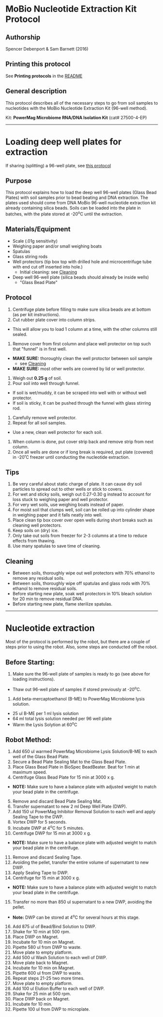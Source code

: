 MoBio Nucleotide Extraction Kit Protocol
========================================

## Authorship

Spencer Debenport & Sam Barnett (2016)


## Printing this protocol

See **Printing protocols** in the [README](../README.md#printing-protocols-conversion-of-protocols-to-pdf)


## General description

This protocol describes all of the necessary steps to go from soil samples to
nucleotides with the MoBio Nucleotide Extraction Kit (96-well method). 

Kit: **PowerMag Microbiome RNA/DNA Isolation Kit** (cat# 27500-4-EP)


***

# Loading deep well plates for extraction

If sharing (splitting) a 96-well plate, see [this protocol](./shared_DNA_extraction_plate_protocol.md)

## Purpose

This protocol explains how to load the deep well 96-well plates (Glass Bead Plates) with
soil samples prior to bead beating and DNA extraction. The plates used should come from
DNA MoBio 96-well nucleotide extraction kit already containing silica beads. 
Soils can be loaded into the plate in batches, with the plate stored at -20<sup>o</sup>C
until the extraction.


## Materials/Equipment

* Scale (.01g sensitivity)
* Weighing paper and/or small weighing boats
* Spatulas
* Glass stiring rods
* Well protectors (tip box top with drilled hole and microcentrifuge tube with end cut off
  inserted into hole.)
  * Initial cleaning: see [Cleaning](./MoBio_96-well_kit_protocol.md##Cleaning)
* Deep well 96-well plate (silica beads should already be inside wells)
  * "Glass Bead Plate"


## Protocol

1. Centrifuge plate before filling to make sure silica beads are at bottom (as per kit
   instructions).
1. Cut rubber plate cover into column strips.
  * This will allow you to load 1 column at a time, with the other columns still sealed.
1. Remove cover from first column and place well protector on top such that "funnel" is in
   first well.
  * **MAKE SURE:** thoroughly clean the well protoctor between soil sample
    * see [Cleaning](./MoBio_96-well_kit_protocol.md##Cleaning)
  * **MAKE SURE:** most other wells are covered by lid or well protector.
1. Weigh out **0.25 g** of soil.
1. Pour soil into well through funnel.
  * If soil is wet/muddy, it can be scraped into well with or without well protector.
  * If soil is sticky, it can be pushed through the funnel with glass stirring rod.
1. Carefully remove well protector.
1. Repeat for all soil samples.
  * Use a new, clean well protector for each soil.
1. When column is done, put cover strip back and remove strip from next column.
1. Once all wells are done or if long break is required, put plate (covered) in -20˚C
   freezer until conducting the nucleotide extraction.


## Tips
1. Be very careful about static charge of plate.  It can cause dry soil particles to
   spread out to other wells or stick to covers.
1. For wet and sticky soils, weigh out 0.27-0.30 g instead to account for loss stuck to
   weighing paper and well protector.
1. For very wet soils, use weighing boats instead of paper.
1. For moist soil that clumps well, soil can be rolled up into cylinder shape in weighing
   paper and it falls neatly into well.
1. Place clean tip box cover over open wells during short breaks such as cleaning well
   protectors.
1. Keep soils on (dry) ice.
1. Only take out soils from freezer for 2-3 columns at a time to reduce effects from
   thawing.
1. Use many spatulas to save time of cleaning.


## Cleaning
* Between soils, thoroughly wipe out well protectors with 70% ethanol to remove any
  residual soils.
* Between soils, thoroughly wipe off spatulas and glass rods with 70% ethanol to remove
  residual soils.
* Before starting new plate, soak well protectors in 10% bleach solution for 20 min to
  remove residual DNA.
* Before starting new plate, flame sterilize spatulas.


***

# Nucleotide extraction 

Most of the protocol is performed by the robot, but there are a couple of steps prior
to using the robot. Also, some steps are conducted off the robot.

## Before Starting:
1. Make sure the 96-well plate of samples is ready to go (see above for loading instructions).
  * Thaw out 96-well plate of samples if stored previously at -20<sup>o</sup>C.
1. Add beta-mercaptoethanol (B-ME) to PowerMag Microbiome lysis solution.
  *	25 ul B-ME per 1 ml lysis solution
  * 64 ml total lysis solution needed per 96 well plate
  * Warm the Lysis Solytion at 60<sup>o</sup>C 

## Robot Method:

1.	Add 650 ul warmed PowerMag Microbiome Lysis Solution/B-ME to each well of the Glass Bead Plate.
2.	Secure a Bead Plate Sealing Mat to the Glass Bead Plate. 
3.	Place Glass Bead Plate in BioSpec BeadBeater. Beat for 1 min at maximum speed.
4.	Centrifuge Glass Bead Plate for 15 min at 3000 x g.
   * **NOTE:** Make sure to have a balance plate with adjusted weight to match your bead plate in the centrifuge.
5.	Remove and discard Bead Plate Sealing Mat.
6.	Transfer supernatant to new 2 ml Deep Well Plate (DWP). 
7.	Add 150 ul PowerMag Inhibitor Removal Solution to each well and apply Sealing Tape to the DWP. 
8.	Vortex DWP for 5 seconds.
9.	Incubate DWP at 4<sup>o</sup>C for 5 minutes.
10.	Centrifuge DWP for 15 min at 3000 x g.
   * **NOTE:** Make sure to have a balance plate with adjusted weight to match your bead plate in the centrifuge.
11.	Remove and discard Sealing Tape.
12.	Avoiding the pellet, transfer the entire volume of supernatant to new DWP. 
13.	Apply Sealing Tape to DWP.
14.	Centrifuge for 15 min at 3000 x g.
   * **NOTE:** Make sure to have a balance plate with adjusted weight to match your bead plate in the centrifuge.
15.	Transfer no more than 850 ul supernatant to a new DWP, avoiding the pellet.
  * **Note:** DWP can be stored at 4<sup>o</sup>C for several hours at this stage.
16.	Add 875 ul of Bead/Bind Solution to DWP.
17.	Shake for 10 min at 500 rpm. 
18.	Place DWP on Magnet.
19.	Incubate for 10 min on Magnet.
20.	Pipette 580 ul from DWP to waste.
21.	Move plate to empty platform.
22.	Add 500 ul Wash Solution to each well of DWP.
23.	Move plate back to Magnet. 
24.	Incubate for 10 min on Magnet. 
25.	Pipette 600 ul from DWP to waste.
26.	Repeat steps 21-25 two more times.
27.	Move plate to empty platform.
28.	Add 100 ul Elution Buffer to each well of DWP.
29.	Shake for 25 min at 500 rpm.
30.	Place DWP back on Magnet.
31.	Incubate for 10 min.
32.	Pipette 100 ul from DWP to microplate.
